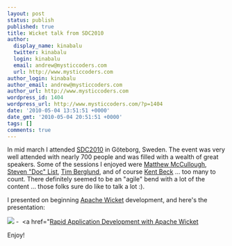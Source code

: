 ```yaml
---
layout: post
status: publish
published: true
title: Wicket talk from SDC2010
author:
  display_name: kinabalu
  twitter: kinabalu
  login: kinabalu
  email: andrew@mysticcoders.com
  url: http://www.mysticcoders.com
author_login: kinabalu
author_email: andrew@mysticcoders.com
author_url: http://www.mysticcoders.com
wordpress_id: 1404
wordpress_url: http://www.mysticcoders.com/?p=1404
date: '2010-05-04 13:51:51 +0000'
date_gmt: '2010-05-04 20:51:51 +0000'
tags: []
comments: true
---
```

In mid march I attended <a href="http://scandevconf.se" target="_blank">SDC2010</a> in G&ouml;teborg, Sweden.  The event was very well attended with nearly 700 people and was filled with a wealth of great speakers.  Some of the sessions I enjoyed were <a href="http://ambientideas.com/" target="_blank">Matthew McCullough</a>, <a href="http://www.stevenlist.com/" target="_blank">Steven "Doc" List</a>, <a href="http://www.augusttechgroup.com/" target="_blank">Tim Berglund</a>, and of course <a href="http://en.wikipedia.org/wiki/Kent_Beck" target="_blank">Kent Beck</a> ... too many to count.  There definitely seemed to be an "agile" bend with a lot of the content ... those folks sure do like to talk a lot :).

I presented on beginning <a href="http://wicket.apache.org" target="_blank">Apache Wicket</a> development, and here's the presentation:

<a href="http://www.mysticcoders.com/wp-content/uploads/2010/05/Rapid-Application-Development-with-Apache-Wicket.pdf"><img src="http://www.mysticcoders.com/wp-includes/images/crystal/document.png" border="0" /></a>&nbsp;-&nbsp; <a href="<a href="http://www.mysticcoders.com/wp-content/uploads/2010/05/Rapid-Application-Development-with-Apache-Wicket.pdf">Rapid Application Development with Apache Wicket</a>

Enjoy!

